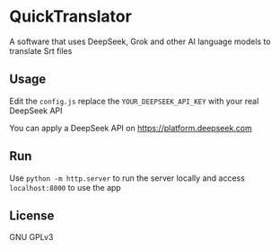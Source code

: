 # QuickTranslator
A software that uses DeepSeek, Grok and other AI language models to translate Srt files  

## Usage  
Edit the `config.js` replace the `YOUR_DEEPSEEK_API_KEY` with your real DeepSeek API  

You can apply a DeepSeek API on https://platform.deepseek.com  

## Run
Use `python -m http.server` to run the server locally and access `localhost:8000` to use the app

## License
GNU GPLv3  
